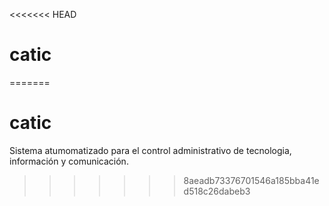 <<<<<<< HEAD
# catic
=======
# catic
Sistema atumomatizado para el control administrativo de tecnologia, información y comunicación.
>>>>>>> 8aeadb73376701546a185bba41ed518c26dabeb3
